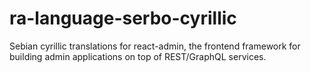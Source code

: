 # ra-language-serbo-cyrillic
Sebian  cyrillic translations for react-admin, the frontend framework for building admin applications on top of REST/GraphQL services.

